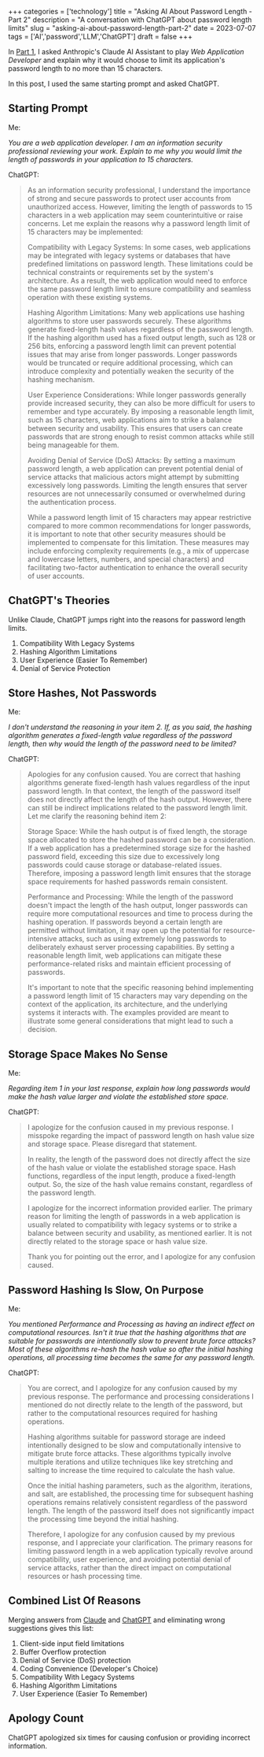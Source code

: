 +++
categories = ['technology']
title = "Asking AI About Password Length - Part 2"
description = "A conversation with ChatGPT about password length limits"
slug = "asking-ai-about-password-length-part-2"
date = 2023-07-07
tags = ['AI','password','LLM','ChatGPT']
draft = false
+++

In [Part 1](https://thinkinginbytes.com/posts/asking-ai-about-password-length-part-1/), I asked Anthropic's Claude AI Assistant to play _Web Application Developer_ and explain why it would choose to limit its application's password length to no more than 15 characters.

In this post, I used the same starting prompt and asked ChatGPT.

## Starting Prompt 
Me:

_You are a web application developer. I am an information security professional reviewing your work. Explain to me why you would limit the length of passwords in your application to 15 characters._

ChatGPT:
>As an information security professional, I understand the importance of strong and secure passwords to protect user accounts from unauthorized access. However, limiting the length of passwords to 15 characters in a web application may seem counterintuitive or raise concerns. Let me explain the reasons why a password length limit of 15 characters may be implemented:
>
>Compatibility with Legacy Systems: In some cases, web applications may be integrated with legacy systems or databases that have predefined limitations on password length. These limitations could be technical constraints or requirements set by the system's architecture. As a result, the web application would need to enforce the same password length limit to ensure compatibility and seamless operation with these existing systems.
>
>Hashing Algorithm Limitations: Many web applications use hashing algorithms to store user passwords securely. These algorithms generate fixed-length hash values regardless of the password length. If the hashing algorithm used has a fixed output length, such as 128 or 256 bits, enforcing a password length limit can prevent potential issues that may arise from longer passwords. Longer passwords would be truncated or require additional processing, which can introduce complexity and potentially weaken the security of the hashing mechanism.
>
>User Experience Considerations: While longer passwords generally provide increased security, they can also be more difficult for users to remember and type accurately. By imposing a reasonable length limit, such as 15 characters, web applications aim to strike a balance between security and usability. This ensures that users can create passwords that are strong enough to resist common attacks while still being manageable for them.
>
>Avoiding Denial of Service (DoS) Attacks: By setting a maximum password length, a web application can prevent potential denial of service attacks that malicious actors might attempt by submitting excessively long passwords. Limiting the length ensures that server resources are not unnecessarily consumed or overwhelmed during the authentication process.
>
>While a password length limit of 15 characters may appear restrictive compared to more common recommendations for longer passwords, it is important to note that other security measures should be implemented to compensate for this limitation. These measures may include enforcing complexity requirements (e.g., a mix of uppercase and lowercase letters, numbers, and special characters) and facilitating two-factor authentication to enhance the overall security of user accounts.

## ChatGPT's Theories

Unlike Claude, ChatGPT jumps right into the reasons for password length limits.

1. Compatibility With Legacy Systems
1. Hashing Algorithm Limitations
1. User Experience (Easier To Remember)
1. Denial of Service Protection

## Store Hashes, Not Passwords

Me:

_I don't understand the reasoning in your item 2.  If, as you said, the hashing algorithm generates a fixed-length value regardless of the password length, then why would the length of the password need to be limited?_

ChatGPT:
>Apologies for any confusion caused. You are correct that hashing algorithms generate fixed-length hash values regardless of the input password length. In that context, the length of the password itself does not directly affect the length of the hash output. However, there can still be indirect implications related to the password length limit. Let me clarify the reasoning behind item 2:
>
>Storage Space: While the hash output is of fixed length, the storage space allocated to store the hashed password can be a consideration. If a web application has a predetermined storage size for the hashed password field, exceeding this size due to excessively long passwords could cause storage or database-related issues. Therefore, imposing a password length limit ensures that the storage space requirements for hashed passwords remain consistent.
>
>Performance and Processing: While the length of the password doesn't impact the length of the hash output, longer passwords can require more computational resources and time to process during the hashing operation. If passwords beyond a certain length are permitted without limitation, it may open up the potential for resource-intensive attacks, such as using extremely long passwords to deliberately exhaust server processing capabilities. By setting a reasonable length limit, web applications can mitigate these performance-related risks and maintain efficient processing of passwords.
>
>It's important to note that the specific reasoning behind implementing a password length limit of 15 characters may vary depending on the context of the application, its architecture, and the underlying systems it interacts with. The examples provided are meant to illustrate some general considerations that might lead to such a decision.

## Storage Space Makes No Sense
Me:

_Regarding item 1 in your last response, explain how long passwords would make the hash value larger and violate the established store space._

ChatGPT:
>I apologize for the confusion caused in my previous response. I misspoke regarding the impact of password length on hash value size and storage space. Please disregard that statement.
>
>In reality, the length of the password does not directly affect the size of the hash value or violate the established storage space. Hash functions, regardless of the input length, produce a fixed-length output. So, the size of the hash value remains constant, regardless of the password length.
>
>I apologize for the incorrect information provided earlier. The primary reason for limiting the length of passwords in a web application is usually related to compatibility with legacy systems or to strike a balance between security and usability, as mentioned earlier. It is not directly related to the storage space or hash value size.
>
>Thank you for pointing out the error, and I apologize for any confusion caused.

## Password Hashing Is Slow, On Purpose

Me:

_You mentioned Performance and Processing as having an indirect effect on computational resources.  Isn't it true that the hashing algorithms that are suitable for passwords are intentionally slow to prevent brute force attacks?  Most of these algorithms re-hash the hash value so after the initial hashing operations, all processing time becomes the same for any password length._

ChatGPT:
>You are correct, and I apologize for any confusion caused by my previous response. The performance and processing considerations I mentioned do not directly relate to the length of the password, but rather to the computational resources required for hashing operations.
>
>Hashing algorithms suitable for password storage are indeed intentionally designed to be slow and computationally intensive to mitigate brute force attacks. These algorithms typically involve multiple iterations and utilize techniques like key stretching and salting to increase the time required to calculate the hash value.
>
>Once the initial hashing parameters, such as the algorithm, iterations, and salt, are established, the processing time for subsequent hashing operations remains relatively consistent regardless of the password length. The length of the password itself does not significantly impact the processing time beyond the initial hashing.
>
>Therefore, I apologize for any confusion caused by my previous response, and I appreciate your clarification. The primary reasons for limiting password length in a web application typically revolve around compatibility, user experience, and avoiding potential denial of service attacks, rather than the direct impact on computational resources or hash processing time.

## Combined List Of Reasons

Merging answers from [Claude](https://thinkinginbytes.com/posts/asking-ai-about-password-length-part-1/#claudes-theories) and [ChatGPT](#chatgpts-theories) and eliminating wrong suggestions gives this list:

1. Client-side input field limitations
1. Buffer Overflow protection
1. Denial of Service (DoS) protection
1. Coding Convenience (Developer's Choice)
1. Compatibility With Legacy Systems
1. Hashing Algorithm Limitations
1. User Experience (Easier To Remember)

## Apology Count

ChatGPT apologized six times for causing confusion or providing incorrect information.
